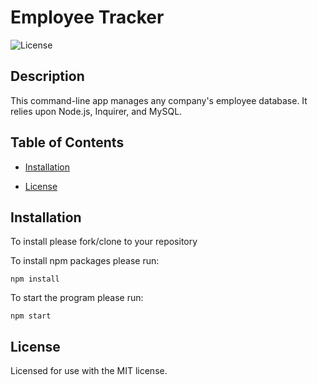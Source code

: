 # Employee Tracker

![License](https://img.shields.io/badge/License-MIT-<blue>)

## Description

This command-line app manages any company's employee database. It relies upon Node.js, Inquirer, and MySQL.


## Table of Contents

* [Installation](#installation)

* [License](#license)


## Installation

To install please fork/clone to your repository

To install npm packages please run:

```
npm install
```

To start the program please run:

```
npm start
```

## License
    
Licensed for use with the MIT license.

